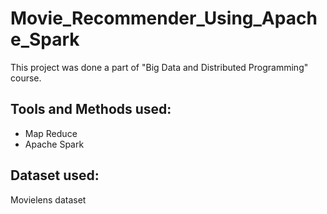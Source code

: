 # Movie_Recommender_Using_Apache_Spark
This project was done a part of "Big Data and Distributed Programming" course.
## Tools and Methods used:
* Map Reduce
* Apache Spark

## Dataset used:
Movielens dataset

